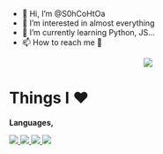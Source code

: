 - 👋 Hi, I’m @S0hCoHtOa
- 👀 I’m interested in almost everything
- 🌱 I’m currently learning Python, JS...
- 📫 How to reach me 🤔

<p align="center">
  <img src="https://i.pixl.is/8be73eaeac3f20856fe58f18563e1fe9.gif" />
</p>

# Things I ❤️

**Languages,**

<a href="https://python.org/">
  <img src="https://img.shields.io/badge/Python-14354C?style=for-the-badge&logo=python&logoColor=white">
</a>
<a href="https://www.javascript.com/">
  <img src="https://img.shields.io/badge/JavaScript-F7DF1E?style=for-the-badge&logo=JavaScript&logoColor=white">
</a>
<a href="https://html5.org/">
  <img src="https://img.shields.io/badge/HTML5-E34F26?style=for-the-badge&logo=html5&logoColor=white">
</a>
<a href="https://en.wikipedia.org/wiki/CSS">
  <img src="https://img.shields.io/badge/CSS3-1572B6?style=for-the-badge&logo=CSS3&logoColor=white">
</a>


